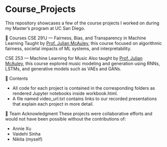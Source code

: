 # Course_Projects
This repository showcases a few of the course projects I worked on during my Master’s program at UC San Diego.

📘 Courses
CSE 291J — Fairness, Bias, and Transparency in Machine Learning
Taught by [Prof. Julian McAuley](https://cseweb.ucsd.edu/~jmcauley/), this course focused on algorithmic fairness, societal impacts of ML systems, and interpretability.

CSE 253 — Machine Learning for Music
Also taught by [Prof. Julian McAuley](https://cseweb.ucsd.edu/~jmcauley/), this course explored music modeling and generation using RNNs, LSTMs, and generative models such as VAEs and GANs.

📂 Contents
- All code for each project is contained in the corresponding folders as rendered Jupyter notebooks inside workbook.html.
- A file named video_url.txt contains links to our recorded presentations that explain each project in more detail.

🤝 Team Acknowledgment
These projects were collaborative efforts and would not have been possible without the contributions of:
- Annie Xu
- Vaidehi Sinha
- Nikita (myself)
